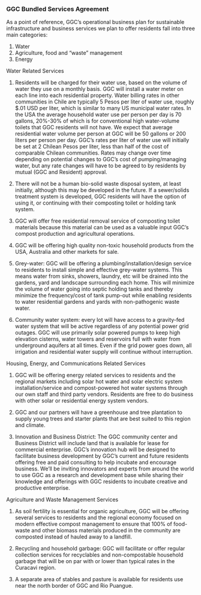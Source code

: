 ### GGC Bundled Services Agreement

As a point of reference, GGC’s operational business plan for sustainable infrastructure and business services we plan to offer residents fall into three main categories:

1.	Water
2.	Agriculture, food and “waste” management
3.	Energy

Water Related Services

1.	Residents will be charged for their water use, based on the volume of water they use on a monthly basis. GGC will install a water meter on each line into each residential property. Water billing rates in other communities in Chile are typically 5 Pesos per liter of water use, roughly $.01 USD per liter, which is similar to many US municipal water rates. In the USA the average household water use per person per day is 70 gallons, 20%-30% of which is for conventional high water-volume toilets that GGC residents will not have. We expect that average residential water volume per person at GGC will be 50 gallons or 200 liters per person per day. GGC’s rates per liter of water use will initially be set at 2 Chilean Pesos per liter, less than half of the cost of comparable Chilean communities. Rates may change over time depending on potential changes to GGC’s cost of pumping/managing water, but any rate changes will have to be agreed to by residents by mutual (GGC and Resident) approval. 

2.	There will not be a human bio-solid waste disposal system, at least initially, although this may be developed in the future. If a sewer/solids treatment system is developed, GGC residents will have the option of using it, or continuing with their composting toilet or holding tank system. 

3.	GGC will offer free residential removal service of composting toilet materials because this material can be used as a valuable input GGC’s compost production and agricultural operations.

4.	GGC will be offering high quality non-toxic household products from the USA, Australia and other markets for sale.

5.	Grey-water: GGC will be offering a plumbing/installation/design service to residents to install simple and effective grey-water systems. This means water from sinks, showers, laundry, etc will be drained into the gardens, yard and landscape surrounding each home. This will minimize the volume of water going into septic holding tanks and thereby minimize the frequency/cost of tank pump-out while enabling residents to water residential gardens and yards with non-pathogenic waste water.

6.	Community water system: every lot will have access to a gravity-fed water system that will be active regardless of any potential power grid outages. GGC will use primarily solar powered pumps to keep high elevation cisterns, water towers and reservoirs full with water from underground aquifers at all times. Even if the grid power goes down, all irrigation and residential water supply will continue without interruption. 

Housing, Energy, and Communications Related Services

1.	GGC will be offering energy related services to residents and the regional markets including solar hot water and solar electric system installation/service and compost-powered hot water systems through our own staff and third party vendors. Residents are free to do business with other solar or residential energy system vendors.

2.	GGC and our partners will have a greenhouse and tree plantation to supply young trees and starter plants that are best suited to this region and climate. 

3.	Innovation and Business District: The GGC community center and Business District will include land that is available for lease for commercial enterprise. GGC’s innovation hub will be designed to facilitate business development by GGC’s current and future residents offering free and paid consulting to help incubate and encourage business. We’ll be inviting innovators and experts from around the world to use GGC as a research and development base while sharing their knowledge and offerings with GGC residents to incubate creative and productive enterprise.  

Agriculture and Waste Management Services

1.	As soil fertility is essential for organic agriculture, GGC will be offering several services to residents and the regional economy focused on modern effective compost management to ensure that 100% of food-waste and other biomass materials produced in the community are composted instead of hauled away to a landfill.

2.	Recycling and household garbage: GGC will facilitate or offer regular collection services for recyclables and non-compostable household garbage that will be on par with or lower than typical rates in the Curacavi region.

3.	A separate area of stables and pasture is available for residents use near the north border of GGC and Rio Puangue. 
